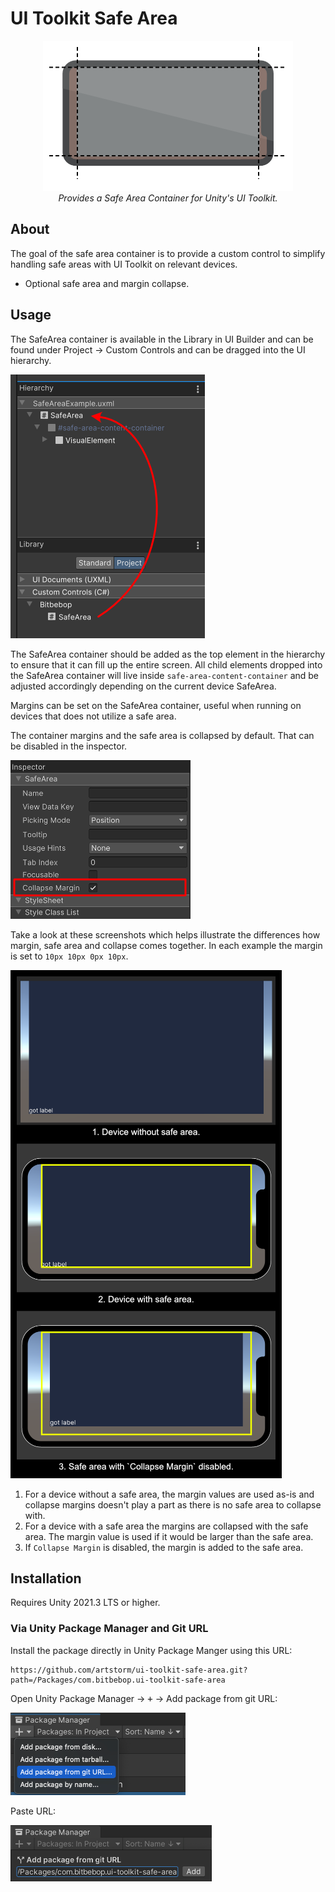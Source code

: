 # UI Toolkit Safe Area

<p align="center">
    <picture>
    <source media="(prefers-color-scheme: dark)" srcset="https://raw.githubusercontent.com/artstorm/ui-toolkit-safe-area/main/.github/readme/icon-dark.png">
    <source media="(prefers-color-scheme: light)" srcset="https://raw.githubusercontent.com/artstorm/ui-toolkit-safe-area/main/.github/readme/icon-light.png">
    <img alt="Unity UI Toolkit Safe Area" src="https://raw.githubusercontent.com/artstorm/ui-toolkit-safe-area/main/.github/readme/icon-light.png">
    </picture>
    <br/>
    <em>Provides a Safe Area Container for Unity's UI Toolkit.</em>
</p>

## About

The goal of the safe area container is to provide a custom control to simplify handling safe areas with UI Toolkit on relevant devices.

- Optional safe area and margin collapse.

## Usage

The SafeArea container is available in the Library in UI Builder and can be found under Project → Custom Controls and can be dragged into the UI hierarchy.

![UI Builder Hierarchy](https://raw.githubusercontent.com/artstorm/ui-toolkit-safe-area/main/.github/readme/ui-builder-hierarchy.png)

The SafeArea container should be added as the top element in the hierarchy to ensure that it can fill up the entire screen. All child elements dropped into the SafeArea container will live inside `safe-area-content-container` and be adjusted accordingly depending on the current device SafeArea.

Margins can be set on the SafeArea container, useful when running on devices that does not utilize a safe area.

The container margins and the safe area is collapsed by default. That can be disabled in the inspector.

![UI Builder Inspector](https://raw.githubusercontent.com/artstorm/ui-toolkit-safe-area/main/.github/readme/ui-builder-inspector.png)

Take a look at these screenshots which helps illustrate the differences how margin, safe area and collapse comes together. In each example the margin is set to `10px 10px 0px 10px`.

![UI Builder Inspector](https://raw.githubusercontent.com/artstorm/ui-toolkit-safe-area/main/.github/readme/collapse-margin.png)

1. For a device without a safe area, the margin values are used as-is and collapse margins doesn't play a part as there is no safe area to collapse with.
2. For a device with a safe area the margins are collapsed with the safe area. The margin value is used if it would be larger than the safe area.
3. If `Collapse Margin` is disabled, the margin is added to the safe area.

## Installation

Requires Unity 2021.3 LTS or higher.

### Via Unity Package Manager and Git URL

Install the package directly in Unity Package Manger using this URL:

```
https://github.com/artstorm/ui-toolkit-safe-area.git?path=/Packages/com.bitbebop.ui-toolkit-safe-area
```

Open Unity Package Manager → <kbd>+</kbd> → Add package from git URL:

![Add package from git URL](https://raw.githubusercontent.com/artstorm/ui-toolkit-safe-area/main/.github/readme/installation-git-1.png)

Paste URL:

![Paste git URL](https://raw.githubusercontent.com/artstorm/ui-toolkit-safe-area/main/.github/readme/installation-git-2.png)
